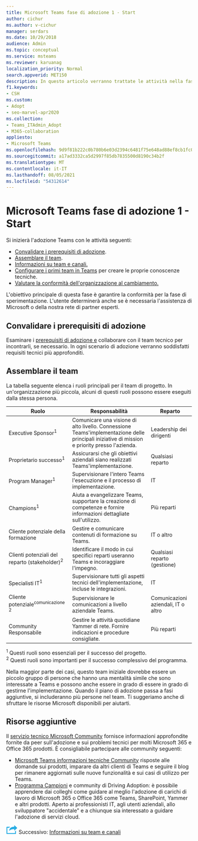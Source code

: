```yaml
---
title: Microsoft Teams fase di adozione 1 - Start
author: cichur
ms.author: v-cichur
manager: serdars
ms.date: 10/29/2018
audience: Admin
ms.topic: conceptual
ms.service: msteams
ms.reviewer: karuanag
localization_priority: Normal
search.appverid: MET150
description: In questo articolo verranno trattate le attività nella fase di avvio Microsoft Teams'adozione. Informazioni sulle procedure consigliate per Microsoft Teams configurazione e pianificazione del team.
f1.keywords:
- CSH
ms.custom:
- Adopt
- seo-marvel-apr2020
ms.collection:
- Teams_ITAdmin_Adopt
- M365-collaboration
appliesto:
- Microsoft Teams
ms.openlocfilehash: 9d9f81b222c0b780b6e03d2394c6481f75e648ad88ef8cb1fc0a6498e53240ff
ms.sourcegitcommit: a17ad3332ca5d2997f85db7835500d8190c34b2f
ms.translationtype: MT
ms.contentlocale: it-IT
ms.lasthandoff: 08/05/2021
ms.locfileid: "54312614"
---
```

# <a name="microsoft-teams-adoption-phase-1---start"></a>Microsoft Teams fase di adozione 1 - Start

Si inizierà l'adozione Teams con le attività seguenti:

- [Convalidare i prerequisiti di adozione](#validate-adoption-prerequisites).
- [Assemblare il team](#assemble-your-team).
- [Informazioni su team e canali.](teams-adoption-understand-teams-and-channels.md)
- [Configurare i primi team in Teams](teams-adoption-your-first-teams.md) per creare le proprie conoscenze tecniche.
- [Valutare la conformità dell'organizzazione al cambiamento.](teams-adoption-assess-readiness.md)

L'obiettivo principale di questa fase è garantire la conformità per la fase di sperimentazione. L'utente determinerà anche se è necessaria l'assistenza di Microsoft o della nostra rete di partner esperti.  

## <a name="validate-adoption-prerequisites"></a>Convalidare i prerequisiti di adozione

Esaminare i [prerequisiti di adozione e](teams-adoption-get-started.md#adoption-prerequisites) collaborare con il team tecnico per incontrarli, se necessario. In ogni scenario di adozione verranno soddisfatti requisiti tecnici più approfonditi.

## <a name="assemble-your-team"></a>Assemblare il team

La tabella seguente elenca i ruoli principali per il team di progetto. In un'organizzazione più piccola, alcuni di questi ruoli possono essere eseguiti dalla stessa persona.

| Ruolo | Responsabilità | Reparto |
| ---- | ---------------- | ---------- |
| Executive Sponsor<sup>1</sup> | Comunicare una visione di alto livello. Connessione Teams'implementazione delle principali iniziative di mission e priority presso l'azienda. | Leadership dei dirigenti |
| Proprietario successo<sup>1</sup> | Assicurarsi che gli obiettivi aziendali siano realizzati Teams'implementazione. | Qualsiasi reparto |
| Program Manager<sup>1</sup> | Supervisionare l'intero Teams l'esecuzione e il processo di implementazione. | IT |
| Champions<sup>1</sup> | Aiuta a evangelizzare Teams, supportare la creazione di competenze e fornire informazioni dettagliate sull'utilizzo. | Più reparti |
| Cliente potenziale della formazione | Gestire e comunicare contenuti di formazione su Teams. | IT o altro |
| Clienti potenziali del reparto (stakeholder)<sup>2</sup> | Identificare il modo in cui specifici reparti useranno Teams e incoraggiare l'impegno. | Qualsiasi reparto (gestione) |
| Specialisti IT<sup>1</sup> | Supervisionare tutti gli aspetti tecnici dell'implementazione, incluse le integrazioni. | IT |
| Cliente potenziale<sup>comunicazione 2</sup> | Supervisionare le comunicazioni a livello aziendale Teams. | Comunicazioni aziendali, IT o altro |
| Community Responsabile | Gestire le attività quotidiane Yammer di rete. Fornire indicazioni e procedure consigliate. | Più reparti |

<sup>1</sup> Questi ruoli sono essenziali per il successo del progetto.</br>
<sup>2</sup> Questi ruoli sono importanti per il successo complessivo del programma.

Nella maggior parte dei casi, questo team iniziale dovrebbe essere un piccolo gruppo di persone che hanno una mentalità simile che sono interessate a Teams e possono anche essere in grado di essere in grado di gestirne l'implementazione. Quando il piano di adozione passa a fasi aggiuntive, si includeranno più persone nel team. Ti suggeriamo anche di sfruttare le risorse Microsoft disponibili per aiutarti. 

## <a name="additional-resources"></a>Risorse aggiuntive

Il [servizio tecnico Microsoft Community](https://aka.ms/TechCommunity) fornisce informazioni approfondite fornite da peer sull'adozione e sui problemi tecnici per molti Microsoft 365 e Office 365 prodotti. È consigliabile partecipare alle community seguenti:

- [Microsoft Teams informazioni tecniche Community](https://aka.ms/TeamsCommunity) risposte alle domande sui prodotti, imparare da altri clienti di Teams e seguire il blog per rimanere aggiornati sulle nuove funzionalità e sui casi di utilizzo per Teams. 
- [Programma Campioni](https://aka.ms/O365Champions) e community di Driving Adoption: è possibile apprendere dai colleghi come guidare al meglio l'adozione di carichi di lavoro di Microsoft 365 o Office 365 come Teams, SharePoint, Yammer e altri prodotti. Aperto ai professionisti IT, agli utenti aziendali, allo sviluppatore "accidentale" e a chiunque sia interessato a guidare l'adozione di servizi cloud.  


![Icona che rappresenta il passaggio successivo ](media/teams-adoption-next-icon.png) Successivo: [Informazioni su team e canali](teams-adoption-understand-teams-and-channels.md)
